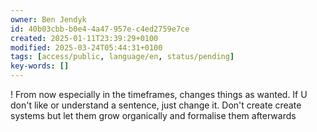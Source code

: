 ```yaml
---
owner: Ben Jendyk
id: 40b03cbb-b0e4-4a47-957e-c4ed2759e7ce
created: 2025-01-11T23:39:29+0100
modified: 2025-03-24T05:44:31+0100
tags: [access/public, language/en, status/pending]
key-words: []
---
```


! From now especially in the timeframes, changes things as wanted. If U don't like or understand a sentence, just change it. Don't create create systems but let them grow organically and formalise them afterwards